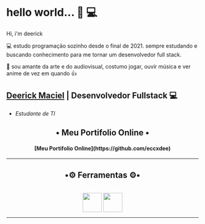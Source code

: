 <div align="left">
  <h1>hello world... 🖖 💻</h1>
  

  
</div align="center">

<div align="left">

Hi, i'm deerick 

💻
  estudo programação sozinho desde o final de 2021. sempre estudando
  e buscando conhecimento para me tornar um desenvolvedor full stack.

🧙‍ sou amante da arte e do audiovisual, costumo jogar,
 ouvir música e ver anime de vez em quando 👍
   
  
  
  
  
  
  

## [Deerick Maciel](https://github.com/eccxdee) | Desenvolvedor Fullstack 💻

- *Estudante de TI*
 
<h2 align = "center">• Meu Portifolio Online •</h2>

<h4 align="center">[Meu Portifolio Online](https://github.com/eccxdee)</h4>

***
<h2 align = "center">•⚙️ Ferramentas ⚙️•</h2>
<div style="display:inline_block" align = "center"><br>   
   <img align = "center" width = "50" margin="50"src="https://cdn.jsdelivr.net/gh/devicons/devicon/icons/windows8/windows8-original.svg" />
   <img align = "center" width = "50" src="https://cdn.jsdelivr.net/gh/devicons/devicon/icons/vscode/vscode-original.svg" />         
</div>

***
